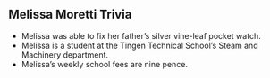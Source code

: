 ## Melissa Moretti Trivia

* Melissa was able to fix her father’s silver vine-leaf pocket watch.
* Melissa is a student at the Tingen Technical School’s Steam and Machinery department.
* Melissa’s weekly school fees are nine pence. 